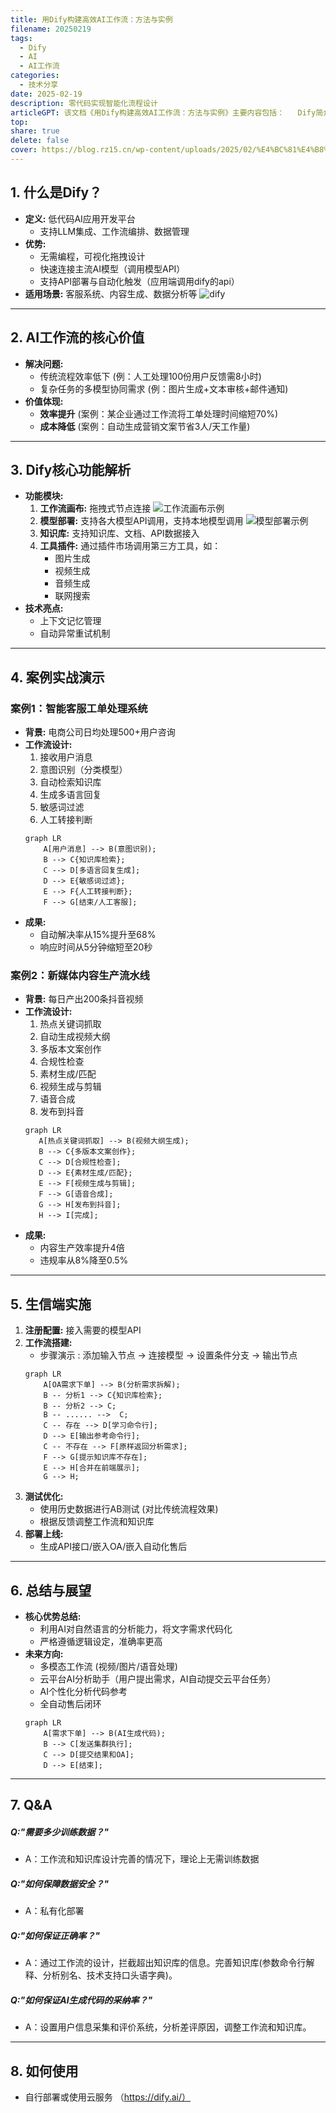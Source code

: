 ```yaml
---  
title: 用Dify构建高效AI工作流：方法与实例
filename: 20250219  
tags:  
  - Dify  
  - AI
  - AI工作流
categories:  
  - 技术分享  
date: 2025-02-19
description: 零代码实现智能化流程设计
articleGPT: 该文档《用Dify构建高效AI工作流：方法与实例》主要内容包括：   Dify简介：介绍Dify是什么。   AI工作流的核心价值：阐述AI工作流的价值。   Dify核心功能解析：详细解析Dify的核心功能。   案例实战演示：通过两个案例（智能客服工单处理系统和新媒体内容生产流水线）展示Dify的实际应用。   生信端实施：介绍在生信端的实施方法。   总结与展望：对全文进行总结并展望未来。   Q&A：解答常见问题，如训练数据需求、数据安全保障、正确率和AI生成代码的采纳率等。   使用指南：提供如何使用Dify的指导。
top:   
share: true  
delete: false  
cover: https://blog.rz15.cn/wp-content/uploads/2025/02/%E4%BC%81%E4%B8%9A%E5%BE%AE%E4%BF%A1%E6%88%AA%E5%9B%BE_17399365173678.png
---  
```


## 1. 什么是Dify？ <a name="什么是dify"></a>

- **定义:** 低代码AI应用开发平台
    - 支持LLM集成、工作流编排、数据管理
- **优势:**
    - 无需编程，可视化拖拽设计
    - 快速连接主流AI模型（调用模型API）
    - 支持API部署与自动化触发（应用端调用dify的api）
- **适用场景:** 客服系统、内容生成、数据分析等
![dify](https://blog.rz15.cn/wp-content/uploads/2025/02/企业微信截图_17399332581420.png)

---

## 2. AI工作流的核心价值 <a name="ai工作流的核心价值"></a>

- **解决问题:**
    - 传统流程效率低下 (例：人工处理100份用户反馈需8小时)
    - 复杂任务的多模型协同需求 (例：图片生成+文本审核+邮件通知)
- **价值体现:**
    - **效率提升** (案例：某企业通过工作流将工单处理时间缩短70%)
    - **成本降低** (案例：自动生成营销文案节省3人/天工作量)

---

## 3. Dify核心功能解析 <a name="dify核心功能解析"></a>

- **功能模块:**
    1. **工作流画布:** 拖拽式节点连接
    ![工作流画布示例](https://blog.rz15.cn/wp-content/uploads/2025/02/微信图片_20250219100755.png)
    2. **模型部署:** 支持各大模型API调用，支持本地模型调用
    ![模型部署示例](https://blog.rz15.cn/wp-content/uploads/2025/02/微信图片_20250219101928.png)
    3. **知识库:** 支持知识库、文档、API数据接入
    4. **工具插件:** 通过插件市场调用第三方工具，如：
        - 图片生成
        - 视频生成
        - 音频生成
        - 联网搜索
- **技术亮点:**
    - 上下文记忆管理
    - 自动异常重试机制

---

## 4. 案例实战演示 <a name="案例实战演示"></a>

### 案例1：智能客服工单处理系统 <a name="案例1智能客服工单处理系统"></a>

- **背景:** 电商公司日均处理500+用户咨询
- **工作流设计:**
    1. 接收用户消息
    2. 意图识别（分类模型）
    3. 自动检索知识库
    4. 生成多语言回复
    5. 敏感词过滤
    6. 人工转接判断
  ```mermaid
  graph LR
      A[用户消息] --> B(意图识别);
      B --> C{知识库检索};
      C --> D[多语言回复生成];
      D --> E{敏感词过滤};
      E --> F{人工转接判断};
      F --> G[结束/人工客服];
  ```
- **成果:**
    - 自动解决率从15%提升至68%
    - 响应时间从5分钟缩短至20秒

### 案例2：新媒体内容生产流水线 <a name="案例2新媒体内容生产流水线"></a>

- **背景:** 每日产出200条抖音视频
- **工作流设计:**
    1. 热点关键词抓取
    2. 自动生成视频大纲
    3. 多版本文案创作
    4. 合规性检查
    5. 素材生成/匹配
    6. 视频生成与剪辑
    7. 语音合成
    8. 发布到抖音
   ```mermaid
  graph LR
      A[热点关键词抓取] --> B(视频大纲生成);
      B --> C{多版本文案创作};
      C --> D[合规性检查];
      D --> E{素材生成/匹配};
      E --> F[视频生成与剪辑];
      F --> G[语音合成];
      G --> H[发布到抖音];
      H --> I[完成];
  ```
- **成果:**
    - 内容生产效率提升4倍
    - 违规率从8%降至0.5%

---

## 5. 生信端实施 <a name="生信端实施"></a>

1. **注册配置:** 接入需要的模型API
2. **工作流搭建:**
    - 步骤演示 : 添加输入节点 -> 连接模型 -> 设置条件分支 -> 输出节点
    ```mermaid
    graph LR
        A[OA需求下单] --> B(分析需求拆解);
        B -- 分析1 --> C{知识库检索};
        B -- 分析2 --> C;
        B -- ...... -->  C;
        C -- 存在 --> D[学习命令行];
        D --> E[输出参考命令行];
        C -- 不存在 --> F[原样返回分析需求];
        F --> G[提示知识库不存在];
        E --> H[合并在前端展示];
        G --> H;
    ```
3. **测试优化:**
    - 使用历史数据进行AB测试 (对比传统流程效果)
    - 根据反馈调整工作流和知识库
4. **部署上线:**
    - 生成API接口/嵌入OA/嵌入自动化售后

---

## 6. 总结与展望 <a name="总结与展望"></a>

- **核心优势总结:**
    - 利用AI对自然语言的分析能力，将文字需求代码化
    - 严格遵循逻辑设定，准确率更高
- **未来方向:**
    - 多模态工作流 (视频/图片/语音处理)
    - 云平台AI分析助手（用户提出需求，AI自动提交云平台任务）
    - AI个性化分析代码参考
    - 全自动售后闭环
    ```mermaid
    graph LR
        A[需求下单] --> B(AI生成代码);
        B --> C[发送集群执行];
        C --> D[提交结果和OA];
        D --> E[结束];
    ```

---

## 7. Q&A <a name="qa"></a>

##### Q:"需要多少训练数据？" 
- A：工作流和知识库设计完善的情况下，理论上无需训练数据
##### Q:"如何保障数据安全？" 
- A：私有化部署
##### Q:"如何保证正确率？" 
- A：通过工作流的设计，拦截超出知识库的信息。完善知识库(参数命令行解释、分析别名、技术支持口头语字典)。
##### Q:"如何保证AI生成代码的采纳率？" 
- A：设置用户信息采集和评价系统，分析差评原因，调整工作流和知识库。

---

## 8. 如何使用 <a name="尾页"></a>

- 自行部署或使用云服务 （https://dify.ai/）
